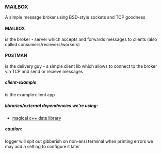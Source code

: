 ### MAILBOX
A simple message broker using BSD-style sockets and TCP goodness

#### MAILBOX
is the broker - server which accepts and forwards messages to clients
(also called consumers/recievers/workers)

#### POSTMAN
is the delivery guy - a simple client lib which allows to connect to the broker
via TCP and send or recieve messages

##### client-example
is the example client app

##### libraries/external dependencies we're using:
- [magical c++ date library](https://howardhinnant.github.io/date/date.html)

##### caution:
logger will spit out gibberish on non-ansi terminal when printing errors
we may add a setting to configure it later
